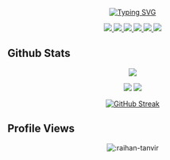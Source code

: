 <!-- ## Hi there 👋 -->

<!--
**raihan-tanvir/raihan-tanvir** is a ✨ _special_ ✨ repository because its `README.md` (this file) appears on your GitHub profile.

Here are some ideas to get you started:

- 🔭 I’m currently working on ...
- 🌱 I’m currently learning ...
- 👯 I’m looking to collaborate on ...
- 🤔 I’m looking for help with ...
- 💬 Ask me about ...
- 📫 How to reach me: ...
- 😄 Pronouns: ...
- ⚡ Fun fact: ...
-->

<div align="center">

<!-- [![Typing SVG](https://readme-typing-svg.demolab.com?font=Indie+Flower&size=35&duration=3000&&pause=500&background=BEE8FF18&color=D40404&center=true&multiline=true&random=false&width=800&height=180&lines=Hi;I'm+G+M+Shahariar+Shibli;Incoming+PhD+Student;Natural+Language+Processing)](https://git.io/typing-svg) -->

[![Typing SVG](https://readme-typing-svg.demolab.com?font=Shadows+Into+Light&size=40&duration=3000&pause=1000&center=true&multiline=true&width=800&height=120&lines=Hi;I'm+Raihan+Tanvir)](https://git.io/typing-svg)

<a href="https://raihan-tanvir.github.io">
<img src="https://img.shields.io/badge/website-blue?style=for-the-badge&logo=homeadvisor&logoColor=white">
</a>

<a href="mailto:raihantanvir.96@gmail.com">
    <img src="https://img.shields.io/badge/Gmail-D14836?style=for-the-badge&logo=gmail&logoColor=white">
</a>

<a href="https://www.linkedin.com/in/raihantanvir/">
    <img src="https://img.shields.io/badge/LinkedIn-0077B5?style=for-the-badge&logo=linkedin&logoColor=white">
</a>

<a href="https://scholar.google.com/citations?user=r7mfRoIAAAAJ&hl=en" target="_blank">
    <img src='https://img.shields.io/badge/Google%20Scholar-100000?style=for-the-badge&logo=GoogleScholar&logoColor=white&&color=0181FF'>
</a>

<a href="https://www.researchgate.net/profile/Raihan_Tanvir" target="_blank">
    <img src='https://img.shields.io/badge/ResearchGate-100000?style=for-the-badge&logo=researchgate&logoColor=white'>
</a>

<a href="https://raihan-tanvir.github.io/cv.html">
    <img src="https://img.shields.io/badge/PDF-CV-red?style=for-the-badge&logo=adobe">
</a>

</div>

## Github Stats

<div align="center">
    
![](http://github-profile-summary-cards.vercel.app/api/cards/profile-details?username=raihan-tanvir&theme=aura_dark)

![](http://github-profile-summary-cards.vercel.app/api/cards/stats?username=raihan-tanvir&theme=dracula)
![](http://github-profile-summary-cards.vercel.app/api/cards/productive-time?username=raihan-tanvir&theme=dracula&utcOffset=6)

<!-- ![](http://github-profile-summary-cards.vercel.app/api/cards/repos-per-language?username=raihan-tanvir&theme=apprentice)
![](http://github-profile-summary-cards.vercel.app/api/cards/most-commit-language?username=raihan-tanvir&theme=apprentice) -->

<!-- [![Readme Quotes](https://quotes-github-readme.vercel.app/api?type=horizontal&theme=dracula)](https://github.com/piyushsuthar/github-readme-quotes) -->

[![GitHub Streak](https://streak-stats.demolab.com?user=raihan-tanvir&theme=dracula&card_width=700)](https://git.io/streak-stats)

</div>

## Profile Views

<div align="center">
    
![:raihan-tanvir](https://count.getloli.com/get/@:raihan-tanvir?theme=asoul)

</div>
